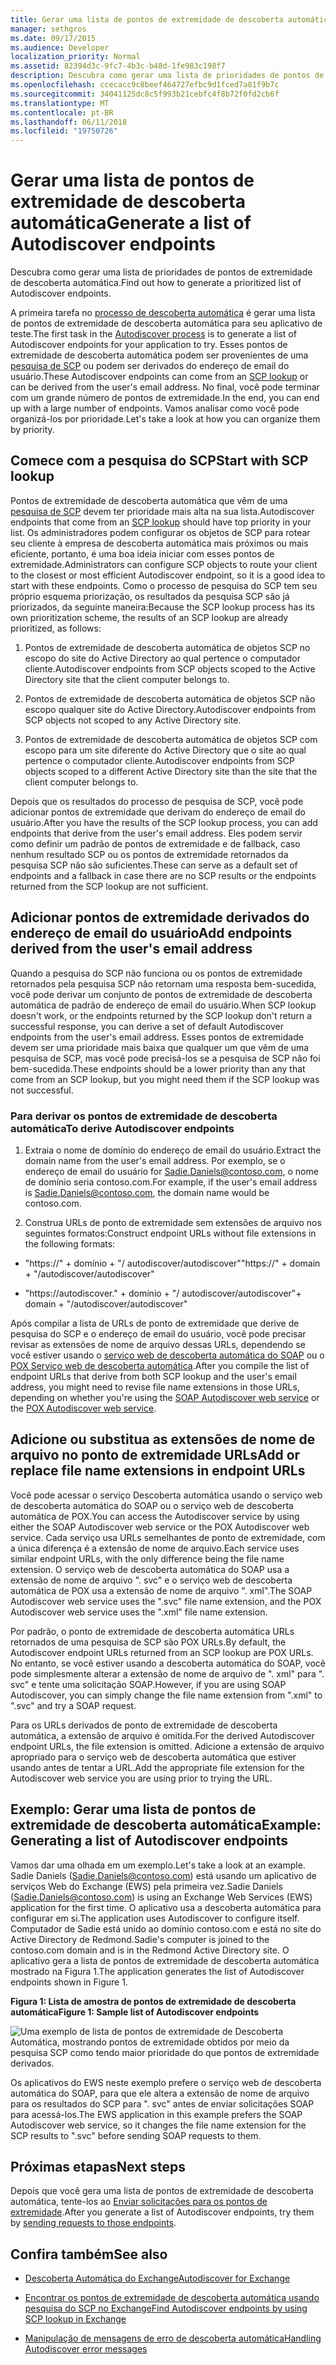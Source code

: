 ```yaml
---
title: Gerar uma lista de pontos de extremidade de descoberta automática
manager: sethgros
ms.date: 09/17/2015
ms.audience: Developer
localization_priority: Normal
ms.assetid: 82394d3c-9fc7-4b3c-b48d-1fe983c198f7
description: Descubra como gerar uma lista de prioridades de pontos de extremidade de descoberta automática.
ms.openlocfilehash: ccecacc9c8beef464727efbc9d1fced7a81f9b7c
ms.sourcegitcommit: 34041125dc8c5f993b21cebfc4f8b72f0fd2cb6f
ms.translationtype: MT
ms.contentlocale: pt-BR
ms.lasthandoff: 06/11/2018
ms.locfileid: "19750726"
---
```

# <a name="generate-a-list-of-autodiscover-endpoints"></a><span data-ttu-id="0f641-103">Gerar uma lista de pontos de extremidade de descoberta automática</span><span class="sxs-lookup"><span data-stu-id="0f641-103">Generate a list of Autodiscover endpoints</span></span>

<span data-ttu-id="0f641-104">Descubra como gerar uma lista de prioridades de pontos de extremidade de descoberta automática.</span><span class="sxs-lookup"><span data-stu-id="0f641-104">Find out how to generate a prioritized list of Autodiscover endpoints.</span></span>
  
<span data-ttu-id="0f641-105">A primeira tarefa no [processo de descoberta automática](autodiscover-for-exchange.md) é gerar uma lista de pontos de extremidade de descoberta automática para seu aplicativo de teste.</span><span class="sxs-lookup"><span data-stu-id="0f641-105">The first task in the [Autodiscover process](autodiscover-for-exchange.md) is to generate a list of Autodiscover endpoints for your application to try.</span></span> <span data-ttu-id="0f641-106">Esses pontos de extremidade de descoberta automática podem ser provenientes de uma [pesquisa de SCP](how-to-find-autodiscover-endpoints-by-using-scp-lookup-in-exchange.md) ou podem ser derivados do endereço de email do usuário.</span><span class="sxs-lookup"><span data-stu-id="0f641-106">These Autodiscover endpoints can come from an [SCP lookup](how-to-find-autodiscover-endpoints-by-using-scp-lookup-in-exchange.md) or can be derived from the user's email address.</span></span> <span data-ttu-id="0f641-107">No final, você pode terminar com um grande número de pontos de extremidade.</span><span class="sxs-lookup"><span data-stu-id="0f641-107">In the end, you can end up with a large number of endpoints.</span></span> <span data-ttu-id="0f641-108">Vamos analisar como você pode organizá-los por prioridade.</span><span class="sxs-lookup"><span data-stu-id="0f641-108">Let's take a look at how you can organize them by priority.</span></span> 
  
## <a name="start-with-scp-lookup"></a><span data-ttu-id="0f641-109">Comece com a pesquisa do SCP</span><span class="sxs-lookup"><span data-stu-id="0f641-109">Start with SCP lookup</span></span>
<span data-ttu-id="0f641-110"><a name="bk_StartWithScp"> </a></span><span class="sxs-lookup"><span data-stu-id="0f641-110"></span></span>

<span data-ttu-id="0f641-111">Pontos de extremidade de descoberta automática que vêm de uma [pesquisa de SCP](how-to-find-autodiscover-endpoints-by-using-scp-lookup-in-exchange.md) devem ter prioridade mais alta na sua lista.</span><span class="sxs-lookup"><span data-stu-id="0f641-111">Autodiscover endpoints that come from an [SCP lookup](how-to-find-autodiscover-endpoints-by-using-scp-lookup-in-exchange.md) should have top priority in your list.</span></span> <span data-ttu-id="0f641-112">Os administradores podem configurar os objetos de SCP para rotear seu cliente à empresa de descoberta automática mais próximos ou mais eficiente, portanto, é uma boa ideia iniciar com esses pontos de extremidade.</span><span class="sxs-lookup"><span data-stu-id="0f641-112">Administrators can configure SCP objects to route your client to the closest or most efficient Autodiscover endpoint, so it is a good idea to start with these endpoints.</span></span> <span data-ttu-id="0f641-113">Como o processo de pesquisa do SCP tem seu próprio esquema priorização, os resultados da pesquisa SCP são já priorizados, da seguinte maneira:</span><span class="sxs-lookup"><span data-stu-id="0f641-113">Because the SCP lookup process has its own prioritization scheme, the results of an SCP lookup are already prioritized, as follows:</span></span> 
  
1. <span data-ttu-id="0f641-114">Pontos de extremidade de descoberta automática de objetos SCP no escopo do site do Active Directory ao qual pertence o computador cliente.</span><span class="sxs-lookup"><span data-stu-id="0f641-114">Autodiscover endpoints from SCP objects scoped to the Active Directory site that the client computer belongs to.</span></span>
    
2. <span data-ttu-id="0f641-115">Pontos de extremidade de descoberta automática de objetos SCP não escopo qualquer site do Active Directory.</span><span class="sxs-lookup"><span data-stu-id="0f641-115">Autodiscover endpoints from SCP objects not scoped to any Active Directory site.</span></span>
    
3. <span data-ttu-id="0f641-116">Pontos de extremidade de descoberta automática de objetos SCP com escopo para um site diferente do Active Directory que o site ao qual pertence o computador cliente.</span><span class="sxs-lookup"><span data-stu-id="0f641-116">Autodiscover endpoints from SCP objects scoped to a different Active Directory site than the site that the client computer belongs to.</span></span>
    
<span data-ttu-id="0f641-117">Depois que os resultados do processo de pesquisa de SCP, você pode adicionar pontos de extremidade que derivam do endereço de email do usuário.</span><span class="sxs-lookup"><span data-stu-id="0f641-117">After you have the results of the SCP lookup process, you can add endpoints that derive from the user's email address.</span></span> <span data-ttu-id="0f641-118">Eles podem servir como definir um padrão de pontos de extremidade e de fallback, caso nenhum resultado SCP ou os pontos de extremidade retornados da pesquisa SCP não são suficientes.</span><span class="sxs-lookup"><span data-stu-id="0f641-118">These can serve as a default set of endpoints and a fallback in case there are no SCP results or the endpoints returned from the SCP lookup are not sufficient.</span></span>
  
## <a name="add-endpoints-derived-from-the-users-email-address"></a><span data-ttu-id="0f641-119">Adicionar pontos de extremidade derivados do endereço de email do usuário</span><span class="sxs-lookup"><span data-stu-id="0f641-119">Add endpoints derived from the user's email address</span></span>
<span data-ttu-id="0f641-120"><a name="bk_AddDerivedEndpoints"> </a></span><span class="sxs-lookup"><span data-stu-id="0f641-120"></span></span>

<span data-ttu-id="0f641-121">Quando a pesquisa do SCP não funciona ou os pontos de extremidade retornados pela pesquisa SCP não retornam uma resposta bem-sucedida, você pode derivar um conjunto de pontos de extremidade de descoberta automática de padrão de endereço de email do usuário.</span><span class="sxs-lookup"><span data-stu-id="0f641-121">When SCP lookup doesn't work, or the endpoints returned by the SCP lookup don't return a successful response, you can derive a set of default Autodiscover endpoints from the user's email address.</span></span> <span data-ttu-id="0f641-122">Esses pontos de extremidade devem ser uma prioridade mais baixa que qualquer um que vêm de uma pesquisa de SCP, mas você pode precisá-los se a pesquisa de SCP não foi bem-sucedida.</span><span class="sxs-lookup"><span data-stu-id="0f641-122">These endpoints should be a lower priority than any that come from an SCP lookup, but you might need them if the SCP lookup was not successful.</span></span>
  
### <a name="to-derive-autodiscover-endpoints"></a><span data-ttu-id="0f641-123">Para derivar os pontos de extremidade de descoberta automática</span><span class="sxs-lookup"><span data-stu-id="0f641-123">To derive Autodiscover endpoints</span></span>

1. <span data-ttu-id="0f641-124">Extraia o nome de domínio do endereço de email do usuário.</span><span class="sxs-lookup"><span data-stu-id="0f641-124">Extract the domain name from the user's email address.</span></span> <span data-ttu-id="0f641-125">Por exemplo, se o endereço de email do usuário for Sadie.Daniels@contoso.com, o nome de domínio seria contoso.com.</span><span class="sxs-lookup"><span data-stu-id="0f641-125">For example, if the user's email address is Sadie.Daniels@contoso.com, the domain name would be contoso.com.</span></span>
    
2. <span data-ttu-id="0f641-126">Construa URLs de ponto de extremidade sem extensões de arquivo nos seguintes formatos:</span><span class="sxs-lookup"><span data-stu-id="0f641-126">Construct endpoint URLs without file extensions in the following formats:</span></span>
    
  - <span data-ttu-id="0f641-127">"https://" + domínio + "/ autodiscover/autodiscover"</span><span class="sxs-lookup"><span data-stu-id="0f641-127">"https://" + domain + "/autodiscover/autodiscover"</span></span>
    
  - <span data-ttu-id="0f641-128">"https://autodiscover."</span><span class="sxs-lookup"><span data-stu-id="0f641-128"></span></span> <span data-ttu-id="0f641-129">+ domínio + "/ autodiscover/autodiscover"</span><span class="sxs-lookup"><span data-stu-id="0f641-129">+ domain + "/autodiscover/autodiscover"</span></span>
    
<span data-ttu-id="0f641-130">Após compilar a lista de URLs de ponto de extremidade que derive de pesquisa do SCP e o endereço de email do usuário, você pode precisar revisar as extensões de nome de arquivo dessas URLs, dependendo se você estiver usando o [serviço web de descoberta automática do SOAP](http://msdn.microsoft.com/library/61c21ea9-7fea-4f56-8ada-bf80e1e6b074%28Office.15%29.aspx) ou o [POX Serviço web de descoberta automática](http://msdn.microsoft.com/library/877152f0-f4b1-4f63-b2ce-924f4bdf2d20%28Office.15%29.aspx).</span><span class="sxs-lookup"><span data-stu-id="0f641-130">After you compile the list of endpoint URLs that derive from both SCP lookup and the user's email address, you might need to revise file name extensions in those URLs, depending on whether you're using the [SOAP Autodiscover web service](http://msdn.microsoft.com/library/61c21ea9-7fea-4f56-8ada-bf80e1e6b074%28Office.15%29.aspx) or the [POX Autodiscover web service](http://msdn.microsoft.com/library/877152f0-f4b1-4f63-b2ce-924f4bdf2d20%28Office.15%29.aspx).</span></span>
  
## <a name="add-or-replace-file-name-extensions-in-endpoint-urls"></a><span data-ttu-id="0f641-131">Adicione ou substitua as extensões de nome de arquivo no ponto de extremidade URLs</span><span class="sxs-lookup"><span data-stu-id="0f641-131">Add or replace file name extensions in endpoint URLs</span></span>
<span data-ttu-id="0f641-132"><a name="bk_FileExtensions"> </a></span><span class="sxs-lookup"><span data-stu-id="0f641-132"></span></span>

<span data-ttu-id="0f641-133">Você pode acessar o serviço Descoberta automática usando o serviço web de descoberta automática do SOAP ou o serviço web de descoberta automática de POX.</span><span class="sxs-lookup"><span data-stu-id="0f641-133">You can access the Autodiscover service by using either the SOAP Autodiscover web service or the POX Autodiscover web service.</span></span> <span data-ttu-id="0f641-134">Cada serviço usa URLs semelhantes de ponto de extremidade, com a única diferença é a extensão de nome de arquivo.</span><span class="sxs-lookup"><span data-stu-id="0f641-134">Each service uses similar endpoint URLs, with the only difference being the file name extension.</span></span> <span data-ttu-id="0f641-135">O serviço web de descoberta automática do SOAP usa a extensão de nome de arquivo ". svc" e o serviço web de descoberta automática de POX usa a extensão de nome de arquivo ". xml".</span><span class="sxs-lookup"><span data-stu-id="0f641-135">The SOAP Autodiscover web service uses the ".svc" file name extension, and the POX Autodiscover web service uses the ".xml" file name extension.</span></span>
  
<span data-ttu-id="0f641-136">Por padrão, o ponto de extremidade de descoberta automática URLs retornados de uma pesquisa de SCP são POX URLs.</span><span class="sxs-lookup"><span data-stu-id="0f641-136">By default, the Autodiscover endpoint URLs returned from an SCP lookup are POX URLs.</span></span> <span data-ttu-id="0f641-137">No entanto, se você estiver usando a descoberta automática do SOAP, você pode simplesmente alterar a extensão de nome de arquivo de ". xml" para ". svc" e tente uma solicitação SOAP.</span><span class="sxs-lookup"><span data-stu-id="0f641-137">However, if you are using SOAP Autodiscover, you can simply change the file name extension from ".xml" to ".svc" and try a SOAP request.</span></span>
  
<span data-ttu-id="0f641-138">Para os URLs derivados de ponto de extremidade de descoberta automática, a extensão de arquivo é omitida.</span><span class="sxs-lookup"><span data-stu-id="0f641-138">For the derived Autodiscover endpoint URLs, the file extension is omitted.</span></span> <span data-ttu-id="0f641-139">Adicione a extensão de arquivo apropriado para o serviço web de descoberta automática que estiver usando antes de tentar a URL.</span><span class="sxs-lookup"><span data-stu-id="0f641-139">Add the appropriate file extension for the Autodiscover web service you are using prior to trying the URL.</span></span>
  
## <a name="example-generating-a-list-of-autodiscover-endpoints"></a><span data-ttu-id="0f641-140">Exemplo: Gerar uma lista de pontos de extremidade de descoberta automática</span><span class="sxs-lookup"><span data-stu-id="0f641-140">Example: Generating a list of Autodiscover endpoints</span></span>
<span data-ttu-id="0f641-141"><a name="bk_Example"> </a></span><span class="sxs-lookup"><span data-stu-id="0f641-141"></span></span>

<span data-ttu-id="0f641-142">Vamos dar uma olhada em um exemplo.</span><span class="sxs-lookup"><span data-stu-id="0f641-142">Let's take a look at an example.</span></span> <span data-ttu-id="0f641-143">Sadie Daniels (Sadie.Daniels@contoso.com) está usando um aplicativo de serviços Web do Exchange (EWS) pela primeira vez.</span><span class="sxs-lookup"><span data-stu-id="0f641-143">Sadie Daniels (Sadie.Daniels@contoso.com) is using an Exchange Web Services (EWS) application for the first time.</span></span> <span data-ttu-id="0f641-144">O aplicativo usa a descoberta automática para configurar em si.</span><span class="sxs-lookup"><span data-stu-id="0f641-144">The application uses Autodiscover to configure itself.</span></span> <span data-ttu-id="0f641-145">Computador de Sadie está unido ao domínio contoso.com e está no site do Active Directory de Redmond.</span><span class="sxs-lookup"><span data-stu-id="0f641-145">Sadie's computer is joined to the contoso.com domain and is in the Redmond Active Directory site.</span></span> <span data-ttu-id="0f641-146">O aplicativo gera a lista de pontos de extremidade de descoberta automática mostrado na Figura 1.</span><span class="sxs-lookup"><span data-stu-id="0f641-146">The application generates the list of Autodiscover endpoints shown in Figure 1.</span></span>
  
<span data-ttu-id="0f641-147">**Figura 1: Lista de amostra de pontos de extremidade de descoberta automática**</span><span class="sxs-lookup"><span data-stu-id="0f641-147">**Figure 1: Sample list of Autodiscover endpoints**</span></span>

![Uma exemplo de lista de pontos de extremidade de Descoberta Automática, mostrando pontos de extremidade obtidos por meio da pesquisa SCP como tendo maior prioridade do que pontos de extremidade derivados.](media/Ex15_Autodiscover_GenerateList_Example.png)
  
<span data-ttu-id="0f641-149">Os aplicativos do EWS neste exemplo prefere o serviço web de descoberta automática do SOAP, para que ele altera a extensão de nome de arquivo para os resultados do SCP para ". svc" antes de enviar solicitações SOAP para acessá-los.</span><span class="sxs-lookup"><span data-stu-id="0f641-149">The EWS application in this example prefers the SOAP Autodiscover web service, so it changes the file name extension for the SCP results to ".svc" before sending SOAP requests to them.</span></span>
  
## <a name="next-steps"></a><span data-ttu-id="0f641-150">Próximas etapas</span><span class="sxs-lookup"><span data-stu-id="0f641-150">Next steps</span></span>
<span data-ttu-id="0f641-151"><a name="bk_NextSteps"> </a></span><span class="sxs-lookup"><span data-stu-id="0f641-151"></span></span>

<span data-ttu-id="0f641-152">Depois que você gera uma lista de pontos de extremidade de descoberta automática, tente-los ao [Enviar solicitações para os pontos de extremidade](how-to-get-user-settings-from-exchange-by-using-autodiscover.md).</span><span class="sxs-lookup"><span data-stu-id="0f641-152">After you generate a list of Autodiscover endpoints, try them by [sending requests to those endpoints](how-to-get-user-settings-from-exchange-by-using-autodiscover.md).</span></span>
  
## <a name="see-also"></a><span data-ttu-id="0f641-153">Confira também</span><span class="sxs-lookup"><span data-stu-id="0f641-153">See also</span></span>


- [<span data-ttu-id="0f641-154">Descoberta Automática do Exchange</span><span class="sxs-lookup"><span data-stu-id="0f641-154">Autodiscover for Exchange</span></span>](autodiscover-for-exchange.md)
    
- [<span data-ttu-id="0f641-155">Encontrar os pontos de extremidade de descoberta automática usando pesquisa do SCP no Exchange</span><span class="sxs-lookup"><span data-stu-id="0f641-155">Find Autodiscover endpoints by using SCP lookup in Exchange</span></span>](how-to-find-autodiscover-endpoints-by-using-scp-lookup-in-exchange.md)
    
- [<span data-ttu-id="0f641-156">Manipulação de mensagens de erro de descoberta automática</span><span class="sxs-lookup"><span data-stu-id="0f641-156">Handling Autodiscover error messages</span></span>](handling-autodiscover-error-messages.md)
    

